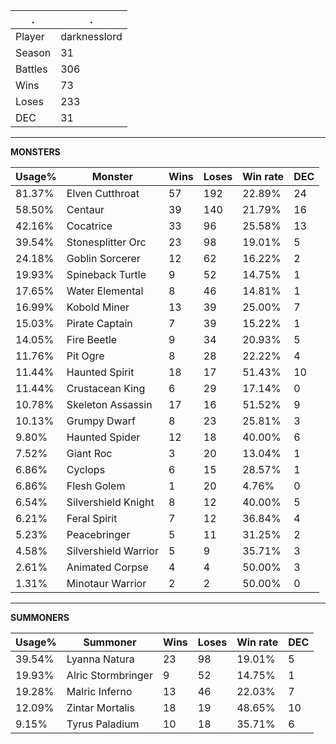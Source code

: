 .|.
|-|-
Player|darknesslord
Season|31
Battles|306
Wins|73
Loses|233
DEC|31

---
**MONSTERS**

Usage%|Monster|Wins|Loses|Win rate|DEC|
-|-|-|-|-|-|
81.37%|Elven Cutthroat|57|192|22.89%|24|
58.50%|Centaur|39|140|21.79%|16|
42.16%|Cocatrice|33|96|25.58%|13|
39.54%|Stonesplitter Orc|23|98|19.01%|5|
24.18%|Goblin Sorcerer|12|62|16.22%|2|
19.93%|Spineback Turtle|9|52|14.75%|1|
17.65%|Water Elemental|8|46|14.81%|1|
16.99%|Kobold Miner|13|39|25.00%|7|
15.03%|Pirate Captain|7|39|15.22%|1|
14.05%|Fire Beetle|9|34|20.93%|5|
11.76%|Pit Ogre|8|28|22.22%|4|
11.44%|Haunted Spirit|18|17|51.43%|10|
11.44%|Crustacean King|6|29|17.14%|0|
10.78%|Skeleton Assassin|17|16|51.52%|9|
10.13%|Grumpy Dwarf|8|23|25.81%|3|
9.80%|Haunted Spider|12|18|40.00%|6|
7.52%|Giant Roc|3|20|13.04%|1|
6.86%|Cyclops|6|15|28.57%|1|
6.86%|Flesh Golem|1|20|4.76%|0|
6.54%|Silvershield Knight|8|12|40.00%|5|
6.21%|Feral Spirit|7|12|36.84%|4|
5.23%|Peacebringer|5|11|31.25%|2|
4.58%|Silvershield Warrior|5|9|35.71%|3|
2.61%|Animated Corpse|4|4|50.00%|3|
1.31%|Minotaur Warrior|2|2|50.00%|0|

---
**SUMMONERS**

Usage%|Summoner|Wins|Loses|Win rate|DEC|
-|-|-|-|-|-|
39.54%|Lyanna Natura|23|98|19.01%|5|
19.93%|Alric Stormbringer|9|52|14.75%|1|
19.28%|Malric Inferno|13|46|22.03%|7|
12.09%|Zintar Mortalis|18|19|48.65%|10|
9.15%|Tyrus Paladium|10|18|35.71%|6|
